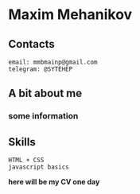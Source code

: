 # Maxim Mehanikov
## Contacts
```
email: mmbmainp@gmail.com
telegram: @SYTEHEP
```
## A bit about me
### some information
## Skills
```
HTML + CSS
javascript basics
```
**here will be my CV one day**